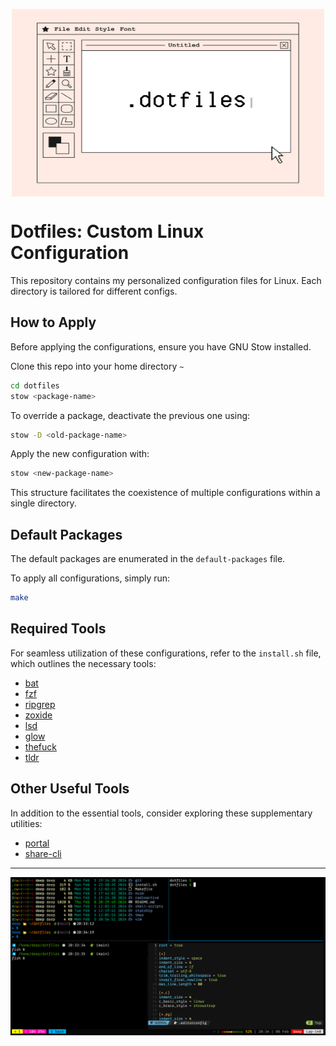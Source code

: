 
<p align=center>
  <img src=dotfiles.png height=300px width=500px align=center>
</p>

# Dotfiles: Custom Linux Configuration

This repository contains my personalized configuration files for Linux. Each directory is tailored for different configs.

## How to Apply

Before applying the configurations, ensure you have GNU Stow installed.

Clone this repo into your home directory `~`

```bash
cd dotfiles
stow <package-name>
```

To override a package, deactivate the previous one using:

```bash
stow -D <old-package-name>
```

Apply the new configuration with:

```bash
stow <new-package-name>
```

This structure facilitates the coexistence of multiple configurations within a single directory.

## Default Packages

The default packages are enumerated in the `default-packages` file.

To apply all configurations, simply run:

```bash
make
```

## Required Tools

For seamless utilization of these configurations, refer to the `install.sh` file, which outlines the necessary tools:

- [bat](https://github.com/sharkdp/bat)
- [fzf](https://github.com/junegunn/fzf)
- [ripgrep](https://github.com/BurntSushi/ripgrep)
- [zoxide](https://github.com/ajeetdsouza/zoxide)
- [lsd](https://github.com/lsd-rs/lsd)
- [glow](https://github.com/charmbracelet/glow)
- [thefuck](https://github.com/nvbn/thefuck)
- [tldr](https://github.com/tldr-pages/tldr)

## Other Useful Tools

In addition to the essential tools, consider exploring these supplementary utilities:

- [portal](https://github.com/SpatiumPortae/portal/)
- [share-cli](https://github.com/marionebl/share-cli)

-------------
![image](banner.png)

